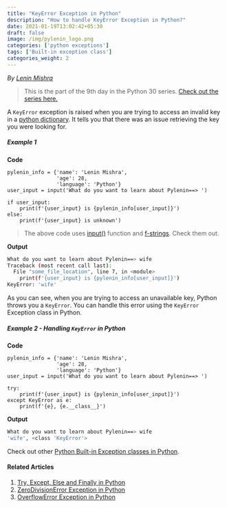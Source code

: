 ```yaml
---
title: "KeyError Exception in Python"
description: "How to handle KeyError Exception in Python?"
date: 2021-01-19T13:02:42+05:30
draft: false
image: /img/pylenin_logo.png
categories: ['python exceptions']
tags: ['Built-in exception class']
categories_weight: 2
---
```

<div class="sharethis-inline-follow-buttons"></div>

*By [Lenin Mishra](https://www.pylenin.com/authors/#lenin-mishra)*

> This is the part of the 9th day in the Python 30 series. [Check out the series here.](https://www.youtube.com/playlist?list=PLqEbL1vopgvuI-3wzwHqftEkH3AILozS5)

A `KeyError` exception is raised when you are trying to access an invalid key in a [python dictionary](https://www.pylenin.com/blogs/python-dictionary/). It tells you that there was an issue retrieving the key you were looking for. 

##### Example 1

**Code**

```python3
pylenin_info = {'name': 'Lenin Mishra',
                'age': 28,
                'language': 'Python'}
user_input = input('What do you want to learn about Pylenin==> ')

if user_input:
    print(f'{user_input} is {pylenin_info[user_input]}')
else:
    print(f'{user_input} is unknown')
```

> The above code uses [input()](https://www.pylenin.com/blogs/how-input-works-python/) function and [f-strings](https://www.pylenin.com/blogs/f-strings-python/). Check them out.

**Output**

```bash
What do you want to learn about Pylenin==> wife
Traceback (most recent call last):
  File "some_file_location", line 7, in <module>
    print(f'{user_input} is {pylenin_info[user_input]}')
KeyError: 'wife'
```

As you can see, when you are trying to access an unavailable key, Python throws you a `KeyError`.
You can handle this error using the `KeyError` Exception class in Python.

##### Example 2 - Handling `KeyError` in Python

**Code**

```python3
pylenin_info = {'name': 'Lenin Mishra',
                'age': 28,
                'language': 'Python'}
user_input = input('What do you want to learn about Pylenin==> ')

try:
    print(f'{user_input} is {pylenin_info[user_input]}')
except KeyError as e:
    print(f'{e}, {e.__class__}')
```

**Output**

```bash
What do you want to learn about Pylenin==> wife
'wife', <class 'KeyError'>
```

Check out other [Python Built-in Exception classes in Python](https://www.pylenin.com/tags/built-in-exception-class/).

#### Related Articles

1. [Try, Except, Else and Finally in Python](https://www.pylenin.com/blogs/python-try-except-else-finally/)
2. [ZeroDivisionError Exception in Python](https://www.pylenin.com/blogs/zero-division-error-python/)
2. [OverflowError Exception in Python](https://www.pylenin.com/blogs/overflow-error-python/)